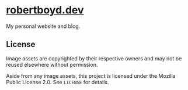 # [robertboyd.dev](https://robertboyd.dev)

My personal website and blog.

## License
Image assets are copyrighted by their respective owners and may not be reused elsewhere without permission.

Aside from any image assets, this project is licensed under the Mozilla Public License 2.0. See `LICENSE` for details.
